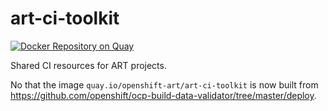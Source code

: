 # art-ci-toolkit

[![Docker Repository on Quay](https://quay.io/repository/openshift-art/art-ci-toolkit/status "Docker Repository on Quay")](https://quay.io/repository/openshift-art/art-ci-toolkit)

Shared CI resources for ART projects.

No that the image `quay.io/openshift-art/art-ci-toolkit` is now built from https://github.com/openshift/ocp-build-data-validator/tree/master/deploy.
